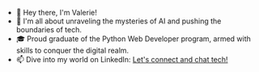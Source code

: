 - 👋 Hey there, I'm Valerie!
- 👀 I'm all about unraveling the mysteries of AI and pushing the boundaries of tech.
- 🎓 Proud graduate of the Python Web Developer program, armed with skills to conquer the digital realm.
- 📫 Dive into my world on LinkedIn: [Let's connect and chat tech!](https://www.linkedin.com/in/valerie-ivanova/)

<!---
ValerieIvanova/ValerieIvanova is a ✨ special ✨ repository because its `README.md` (this file) appears on your GitHub profile.
You can click the Preview link to take a look at your changes.
--->
